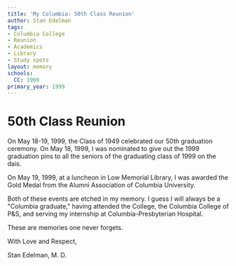 ```yaml
---
title: 'My Columbia: 50th Class Reunion'
author: Stan Edelman
tags:
- Columbia College
- Reunion
- Academics
- Library
- Study spots
layout: memory
schools:
  CC: 1999
primary_year: 1999
---
```

# 50th Class Reunion

On May 18-19, 1999, the Class of 1949 celebrated our 50th graduation ceremony. On May 18, 1999, I was nominated to give out the 1999 graduation pins to all the seniors of the graduating class of 1999 on the dais.

On May 19, 1999, at a luncheon in Low Memorial Library, I was awarded the Gold Medal from the Alumni Association of Columbia University.

Both of these events are etched in my memory. I guess I will always be a "Columbia graduate,"  having attended the College, the Columbia College of P&S, and serving my internship at Columbia-Presbyterian Hospital.

These are memories one never forgets.

With Love and Respect,

Stan Edelman, M. D.
